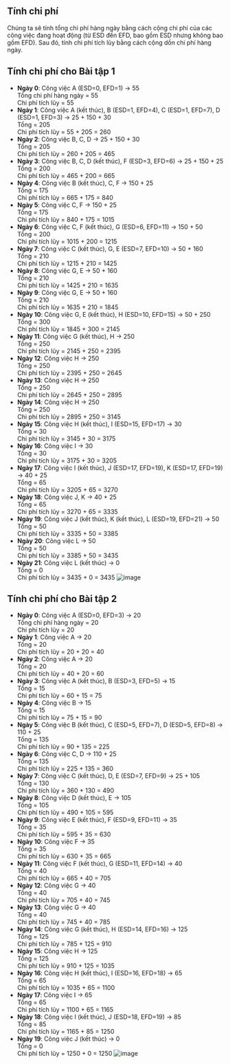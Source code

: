 ## Tính chi phí
Chúng ta sẽ tính tổng chi phí hàng ngày bằng cách cộng chi phí của các công việc đang hoạt động (từ ESD đến EFD, bao gồm ESD nhưng không bao gồm EFD). Sau đó, tính chi phí tích lũy bằng cách cộng dồn chi phí hàng ngày.
## Tính chi phí cho Bài tập 1
- **Ngày 0**: Công việc A (ESD=0, EFD=1) → 55  
  Tổng chi phí hàng ngày = 55  
  Chi phí tích lũy = 55
- **Ngày 1**: Công việc A (kết thúc), B (ESD=1, EFD=4), C (ESD=1, EFD=7), D (ESD=1, EFD=3) → 25 + 150 + 30  
  Tổng = 205  
  Chi phí tích lũy = 55 + 205 = 260
- **Ngày 2**: Công việc B, C, D → 25 + 150 + 30  
  Tổng = 205  
  Chi phí tích lũy = 260 + 205 = 465
- **Ngày 3**: Công việc B, C, D (kết thúc), F (ESD=3, EFD=6) → 25 + 150 + 25  
  Tổng = 200  
  Chi phí tích lũy = 465 + 200 = 665
- **Ngày 4**: Công việc B (kết thúc), C, F → 150 + 25  
  Tổng = 175  
  Chi phí tích lũy = 665 + 175 = 840
- **Ngày 5**: Công việc C, F → 150 + 25  
  Tổng = 175  
  Chi phí tích lũy = 840 + 175 = 1015
- **Ngày 6**: Công việc C, F (kết thúc), G (ESD=6, EFD=11) → 150 + 50  
  Tổng = 200  
  Chi phí tích lũy = 1015 + 200 = 1215
- **Ngày 7**: Công việc C (kết thúc), G, E (ESD=7, EFD=10) → 50 + 160  
  Tổng = 210  
  Chi phí tích lũy = 1215 + 210 = 1425
- **Ngày 8**: Công việc G, E → 50 + 160  
  Tổng = 210  
  Chi phí tích lũy = 1425 + 210 = 1635
- **Ngày 9**: Công việc G, E → 50 + 160  
  Tổng = 210  
  Chi phí tích lũy = 1635 + 210 = 1845
- **Ngày 10**: Công việc G, E (kết thúc), H (ESD=10, EFD=15) → 50 + 250  
  Tổng = 300  
  Chi phí tích lũy = 1845 + 300 = 2145
- **Ngày 11**: Công việc G (kết thúc), H → 250  
  Tổng = 250  
  Chi phí tích lũy = 2145 + 250 = 2395
- **Ngày 12**: Công việc H → 250  
  Tổng = 250  
  Chi phí tích lũy = 2395 + 250 = 2645
- **Ngày 13**: Công việc H → 250  
  Tổng = 250  
  Chi phí tích lũy = 2645 + 250 = 2895
- **Ngày 14**: Công việc H → 250  
  Tổng = 250  
  Chi phí tích lũy = 2895 + 250 = 3145
- **Ngày 15**: Công việc H (kết thúc), I (ESD=15, EFD=17) → 30  
  Tổng = 30  
  Chi phí tích lũy = 3145 + 30 = 3175
- **Ngày 16**: Công việc I → 30  
  Tổng = 30  
  Chi phí tích lũy = 3175 + 30 = 3205
- **Ngày 17**: Công việc I (kết thúc), J (ESD=17, EFD=19), K (ESD=17, EFD=19) → 40 + 25  
  Tổng = 65  
  Chi phí tích lũy = 3205 + 65 = 3270
- **Ngày 18**: Công việc J, K → 40 + 25  
  Tổng = 65  
  Chi phí tích lũy = 3270 + 65 = 3335
- **Ngày 19**: Công việc J (kết thúc), K (kết thúc), L (ESD=19, EFD=21) → 50  
  Tổng = 50  
  Chi phí tích lũy = 3335 + 50 = 3385
- **Ngày 20**: Công việc L → 50  
  Tổng = 50  
  Chi phí tích lũy = 3385 + 50 = 3435
- **Ngày 21**: Công việc L (kết thúc) → 0  
  Tổng = 0  
  Chi phí tích lũy = 3435 + 0 = 3435
![image](https://github.com/user-attachments/assets/49d1262c-84fe-4c87-8ef1-b3be5081a45b)

## Tính chi phí cho Bài tập 2
- **Ngày 0**: Công việc A (ESD=0, EFD=3) → 20  
  Tổng chi phí hàng ngày = 20  
  Chi phí tích lũy = 20
- **Ngày 1**: Công việc A → 20  
  Tổng = 20  
  Chi phí tích lũy = 20 + 20 = 40
- **Ngày 2**: Công việc A → 20  
  Tổng = 20  
  Chi phí tích lũy = 40 + 20 = 60
- **Ngày 3**: Công việc A (kết thúc), B (ESD=3, EFD=5) → 15  
  Tổng = 15  
  Chi phí tích lũy = 60 + 15 = 75
- **Ngày 4**: Công việc B → 15  
  Tổng = 15  
  Chi phí tích lũy = 75 + 15 = 90
- **Ngày 5**: Công việc B (kết thúc), C (ESD=5, EFD=7), D (ESD=5, EFD=8) → 110 + 25  
  Tổng = 135  
  Chi phí tích lũy = 90 + 135 = 225
- **Ngày 6**: Công việc C, D → 110 + 25  
  Tổng = 135  
  Chi phí tích lũy = 225 + 135 = 360
- **Ngày 7**: Công việc C (kết thúc), D, E (ESD=7, EFD=9) → 25 + 105  
  Tổng = 130  
  Chi phí tích lũy = 360 + 130 = 490
- **Ngày 8**: Công việc D (kết thúc), E → 105  
  Tổng = 105  
  Chi phí tích lũy = 490 + 105 = 595
- **Ngày 9**: Công việc E (kết thúc), F (ESD=9, EFD=11) → 35  
  Tổng = 35  
  Chi phí tích lũy = 595 + 35 = 630
- **Ngày 10**: Công việc F → 35  
  Tổng = 35  
  Chi phí tích lũy = 630 + 35 = 665
- **Ngày 11**: Công việc F (kết thúc), G (ESD=11, EFD=14) → 40  
  Tổng = 40  
  Chi phí tích lũy = 665 + 40 = 705
- **Ngày 12**: Công việc G → 40  
  Tổng = 40  
  Chi phí tích lũy = 705 + 40 = 745
- **Ngày 13**: Công việc G → 40  
  Tổng = 40  
  Chi phí tích lũy = 745 + 40 = 785
- **Ngày 14**: Công việc G (kết thúc), H (ESD=14, EFD=16) → 125  
  Tổng = 125  
  Chi phí tích lũy = 785 + 125 = 910
- **Ngày 15**: Công việc H → 125  
  Tổng = 125  
  Chi phí tích lũy = 910 + 125 = 1035
- **Ngày 16**: Công việc H (kết thúc), I (ESD=16, EFD=18) → 65  
  Tổng = 65  
  Chi phí tích lũy = 1035 + 65 = 1100
- **Ngày 17**: Công việc I → 65  
  Tổng = 65  
  Chi phí tích lũy = 1100 + 65 = 1165
- **Ngày 18**: Công việc I (kết thúc), J (ESD=18, EFD=19) → 85  
  Tổng = 85  
  Chi phí tích lũy = 1165 + 85 = 1250
- **Ngày 19**: Công việc J (kết thúc) → 0  
  Tổng = 0  
  Chi phí tích lũy = 1250 + 0 = 1250
![image](https://github.com/user-attachments/assets/3d17ed7d-2558-4f3a-b0b8-429c897b5b75)
